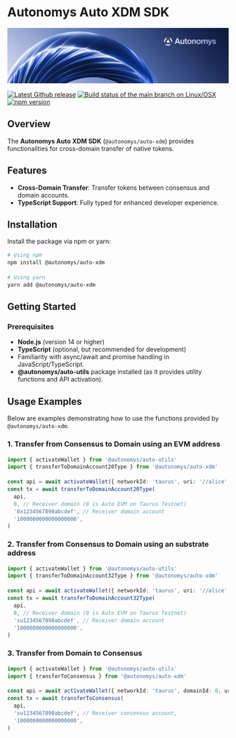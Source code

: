 # Autonomys Auto XDM SDK

![Autonomys Banner](https://github.com/autonomys/auto-sdk/blob/main/.github/images/autonomys-banner.webp)

[![Latest Github release](https://img.shields.io/github/v/tag/autonomys/auto-sdk.svg)](https://github.com/autonomys/auto-sdk/tags)
[![Build status of the main branch on Linux/OSX](https://img.shields.io/github/actions/workflow/status/autonomys/auto-sdk/build.yaml?branch=main&label=Linux%2FOSX%20build)](https://github.com/autonomys/auto-sdk/actions/workflows/build.yaml)
[![npm version](https://badge.fury.io/js/@autonomys%2Fauto-xdm.svg)](https://badge.fury.io/js/@autonomys%2Fauto-xdm)

## Overview

The **Autonomys Auto XDM SDK** (`@autonomys/auto-xdm`) provides functionalities for cross-domain transfer of native tokens.

## Features

- **Cross-Domain Transfer**: Transfer tokens between consensus and domain accounts.
- **TypeScript Support**: Fully typed for enhanced developer experience.

## Installation

Install the package via npm or yarn:

```bash
# Using npm
npm install @autonomys/auto-xdm

# Using yarn
yarn add @autonomys/auto-xdm
```

## Getting Started

### Prerequisites

- **Node.js** (version 14 or higher)
- **TypeScript** (optional, but recommended for development)
- Familiarity with async/await and promise handling in JavaScript/TypeScript.
- **@autonomys/auto-utils** package installed (as it provides utility functions and API activation).

## Usage Examples

Below are examples demonstrating how to use the functions provided by `@autonomys/auto-xdm`.

### 1. Transfer from Consensus to Domain using an EVM address

```ts
import { activateWallet } from '@autonomys/auto-utils'
import { transferToDomainAccount20Type } from '@autonomys/auto-xdm'

const api = await activateWallet({ networkId: 'taurus', uri: '//alice' })
const tx = await transferToDomainAccount20Type(
  api,
  0, // Receiver domain (0 is Auto EVM on Taurus Testnet)
  '0x1234567890abcdef', // Receiver domain account
  '1000000000000000000',
)
```

### 2. Transfer from Consensus to Domain using an substrate address

```ts
import { activateWallet } from '@autonomys/auto-utils'
import { transferToDomainAccount32Type } from '@autonomys/auto-xdm'

const api = await activateWallet({ networkId: 'taurus', uri: '//alice' })
const tx = await transferToDomainAccount32Type(
  api,
  0, // Receiver domain (0 is Auto EVM on Taurus Testnet)
  'su1234567890abcdef', // Receiver domain account
  '1000000000000000000',
)
```

### 3. Transfer from Domain to Consensus

```ts
import { activateWallet } from '@autonomys/auto-utils'
import { transferToConsensus } from '@autonomys/auto-xdm'

const api = await activateWallet({ networkId: 'taurus', domainId: 0, uri: '//alice' })
const tx = await transferToConsensus(
  api,
  'su1234567890abcdef', // Receiver consensus account,
  '1000000000000000000',
)
```
